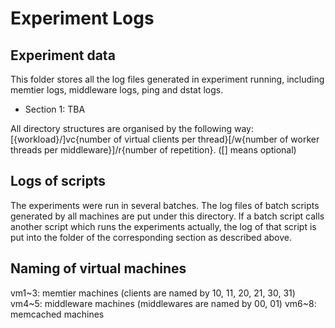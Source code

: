 # Experiment Logs

## Experiment data

This folder stores all the log files generated in experiment running, including memtier logs, middleware logs, ping and dstat logs.

- Section 1: TBA

All directory structures are organised by the following way: [{workload}/]vc{number of virtual clients per thread}[/w{number of worker threads per middleware}]/r{number of repetition}. ([] means optional)

## Logs of scripts

The experiments were run in several batches. The log files of batch scripts generated by all machines are put under this directory. If a batch script calls another script which runs the experiments actually, the log of that script is put into the folder of the corresponding section as described above.

## Naming of virtual machines

vm1~3: memtier machines (clients are named by 10, 11, 20, 21, 30, 31)
vm4~5: middleware machines (middlewares are named by 00, 01)
vm6~8: memcached machines
